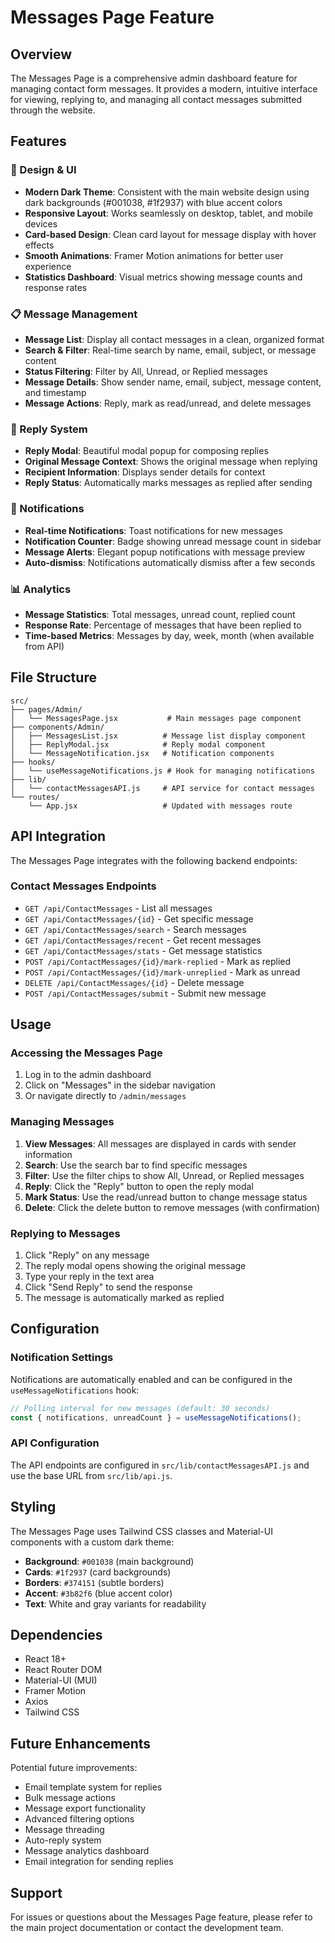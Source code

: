 # Messages Page Feature

## Overview
The Messages Page is a comprehensive admin dashboard feature for managing contact form messages. It provides a modern, intuitive interface for viewing, replying to, and managing all contact messages submitted through the website.

## Features

### 🎨 Design & UI
- **Modern Dark Theme**: Consistent with the main website design using dark backgrounds (#001038, #1f2937) with blue accent colors
- **Responsive Layout**: Works seamlessly on desktop, tablet, and mobile devices
- **Card-based Design**: Clean card layout for message display with hover effects
- **Smooth Animations**: Framer Motion animations for better user experience
- **Statistics Dashboard**: Visual metrics showing message counts and response rates

### 📋 Message Management
- **Message List**: Display all contact messages in a clean, organized format
- **Search & Filter**: Real-time search by name, email, subject, or message content
- **Status Filtering**: Filter by All, Unread, or Replied messages
- **Message Details**: Show sender name, email, subject, message content, and timestamp
- **Message Actions**: Reply, mark as read/unread, and delete messages

### 💬 Reply System
- **Reply Modal**: Beautiful modal popup for composing replies
- **Original Message Context**: Shows the original message when replying
- **Recipient Information**: Displays sender details for context
- **Reply Status**: Automatically marks messages as replied after sending

### 🔔 Notifications
- **Real-time Notifications**: Toast notifications for new messages
- **Notification Counter**: Badge showing unread message count in sidebar
- **Message Alerts**: Elegant popup notifications with message preview
- **Auto-dismiss**: Notifications automatically dismiss after a few seconds

### 📊 Analytics
- **Message Statistics**: Total messages, unread count, replied count
- **Response Rate**: Percentage of messages that have been replied to
- **Time-based Metrics**: Messages by day, week, month (when available from API)

## File Structure

```
src/
├── pages/Admin/
│   └── MessagesPage.jsx           # Main messages page component
├── components/Admin/
│   ├── MessagesList.jsx          # Message list display component
│   ├── ReplyModal.jsx            # Reply modal component
│   └── MessageNotification.jsx   # Notification components
├── hooks/
│   └── useMessageNotifications.js # Hook for managing notifications
├── lib/
│   └── contactMessagesAPI.js     # API service for contact messages
└── routes/
    └── App.jsx                   # Updated with messages route
```

## API Integration

The Messages Page integrates with the following backend endpoints:

### Contact Messages Endpoints
- `GET /api/ContactMessages` - List all messages
- `GET /api/ContactMessages/{id}` - Get specific message
- `GET /api/ContactMessages/search` - Search messages
- `GET /api/ContactMessages/recent` - Get recent messages
- `GET /api/ContactMessages/stats` - Get message statistics
- `POST /api/ContactMessages/{id}/mark-replied` - Mark as replied
- `POST /api/ContactMessages/{id}/mark-unreplied` - Mark as unread
- `DELETE /api/ContactMessages/{id}` - Delete message
- `POST /api/ContactMessages/submit` - Submit new message

## Usage

### Accessing the Messages Page
1. Log in to the admin dashboard
2. Click on "Messages" in the sidebar navigation
3. Or navigate directly to `/admin/messages`

### Managing Messages
1. **View Messages**: All messages are displayed in cards with sender information
2. **Search**: Use the search bar to find specific messages
3. **Filter**: Use the filter chips to show All, Unread, or Replied messages
4. **Reply**: Click the "Reply" button to open the reply modal
5. **Mark Status**: Use the read/unread button to change message status
6. **Delete**: Click the delete button to remove messages (with confirmation)

### Replying to Messages
1. Click "Reply" on any message
2. The reply modal opens showing the original message
3. Type your reply in the text area
4. Click "Send Reply" to send the response
5. The message is automatically marked as replied

## Configuration

### Notification Settings
Notifications are automatically enabled and can be configured in the `useMessageNotifications` hook:

```javascript
// Polling interval for new messages (default: 30 seconds)
const { notifications, unreadCount } = useMessageNotifications();
```

### API Configuration
The API endpoints are configured in `src/lib/contactMessagesAPI.js` and use the base URL from `src/lib/api.js`.

## Styling

The Messages Page uses Tailwind CSS classes and Material-UI components with a custom dark theme:

- **Background**: `#001038` (main background)
- **Cards**: `#1f2937` (card backgrounds)
- **Borders**: `#374151` (subtle borders)
- **Accent**: `#3b82f6` (blue accent color)
- **Text**: White and gray variants for readability

## Dependencies

- React 18+
- React Router DOM
- Material-UI (MUI)
- Framer Motion
- Axios
- Tailwind CSS

## Future Enhancements

Potential future improvements:
- Email template system for replies
- Bulk message actions
- Message export functionality
- Advanced filtering options
- Message threading
- Auto-reply system
- Message analytics dashboard
- Email integration for sending replies

## Support

For issues or questions about the Messages Page feature, please refer to the main project documentation or contact the development team.

